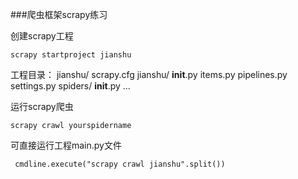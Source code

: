 ###爬虫框架scrapy练习


创建scrapy工程

  `scrapy startproject jianshu`

  工程目录：
  jianshu/
    scrapy.cfg
    jianshu/
        __init__.py
        items.py
        pipelines.py
        settings.py
        spiders/
            __init__.py
            ...

运行scrapy爬虫

  `scrapy crawl yourspidername`

可直接运行工程main.py文件

` cmdline.execute("scrapy crawl jianshu".split())`



